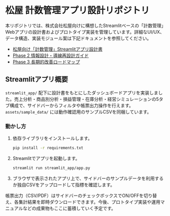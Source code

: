 # 松屋 計数管理アプリ設計リポジトリ

本リポジトリでは、株式会社松屋向けに構想したStreamlitベースの「計数管理」Webアプリの設計書およびプロトタイプ実装を管理しています。詳細なUI/UX、データ構造、実装モジュール案は下記ドキュメントを参照してください。

- [松屋向け「計数管理」Streamlitアプリ設計書](docs/streamlit_design.md)
- [Phase 2 情報設計・導線再設計ガイド](docs/phase2_information_architecture.md)
- [Phase 3 長期的改善ロードマップ](docs/phase3_strategic_enhancement.md)

## Streamlitアプリ概要

`streamlit_app/` 配下に設計書をもとにしたダッシュボードアプリを実装しました。売上分析・商品別分析・損益管理・在庫分析・経営シミュレーションの5タブ構成で、サイドバーからフィルタや帳票出力操作を行えます。`assets/sample_data/` には動作確認用のサンプルCSVを同梱しています。

### 動かし方

1. 依存ライブラリをインストールします。

   ```bash
   pip install -r requirements.txt
   ```

2. Streamlitでアプリを起動します。

   ```bash
   streamlit run streamlit_app/app.py
   ```

3. ブラウザで表示されたアプリ上で、サイドバーのサンプルデータを利用するか独自CSVをアップロードして指標を確認します。

帳票出力（CSV/PDF）はサイドバーのチェックボックスでON/OFFを切り替え、各集計結果を即時ダウンロードできます。今後、プロトタイプ実装や運用マニュアルなどの成果物もここに蓄積していく予定です。
